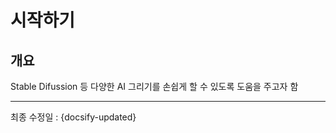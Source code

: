 # 시작하기

## 개요

Stable Difussion 등 다양한 AI 그리기를 손쉽게 할 수 있도록 도움을 주고자 함

---

최종 수정일 : {docsify-updated}
